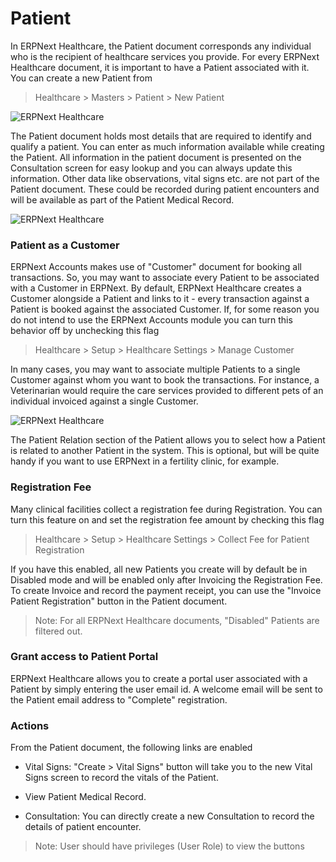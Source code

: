 # Patient

In ERPNext Healthcare, the Patient document corresponds any individual who is the recipient of healthcare services you provide. For every ERPNext Healthcare document, it is important to have a Patient associated with it. You can create a new Patient from
> Healthcare > Masters > Patient > New Patient

<img class="screenshot" alt="ERPNext Healthcare" src="/docs/assets/img/healthcare/patient_1.png">

The Patient document holds most details that are required to identify and qualify a patient. You can enter as much information available while creating the Patient. All information in the patient document is presented on the Consultation screen for easy lookup and you can always update this information. Other data like observations, vital signs etc. are not part of the Patient document. These could be recorded during patient encounters and will be available as part of the Patient Medical Record.

<img class="screenshot" alt="ERPNext Healthcare" src="/docs/assets/img/healthcare/patient_2.png">

### Patient as a Customer

ERPNext Accounts makes use of "Customer" document for booking all transactions. So, you may want to associate every Patient to be associated with a Customer in ERPNext. By default, ERPNext Healthcare creates a Customer alongside a Patient and links to it - every transaction against a Patient is booked against the associated Customer. If, for some reason you do not intend to use the ERPNext Accounts module you can turn this behavior off by unchecking this flag
>Healthcare > Setup > Healthcare Settings > Manage Customer

In many cases, you may want to associate multiple Patients to a single Customer against whom you want to book the transactions. For instance, a Veterinarian would require the care services provided to different pets of an individual invoiced against a single Customer.

<img class="screenshot" alt="ERPNext Healthcare" src="/docs/assets/img/healthcare/patient_3.png">

The Patient Relation section of the Patient allows you to select how a Patient is related to another Patient in the system. This is optional, but will be quite handy if you want to use ERPNext in a fertility clinic, for example.

### Registration Fee
Many clinical facilities collect a registration fee during Registration. You can turn this feature on and set the registration fee amount by checking this flag
> Healthcare > Setup > Healthcare Settings > Collect Fee for Patient Registration

If you have this enabled, all new Patients you create will by default be in Disabled mode and will be enabled only after Invoicing the Registration Fee. To create Invoice and record the payment receipt, you can use the "Invoice Patient Registration" button in the Patient document.

> Note: For all ERPNext Healthcare documents, "Disabled" Patients are filtered out.

### Grant access to Patient Portal
ERPNext Healthcare allows you to create a portal user associated with a Patient by simply entering the user email id. A welcome email will be sent to the Patient email address to "Complete" registration.

### Actions
From the Patient document, the following links are enabled

* Vital Signs: "Create > Vital Signs" button will take you to the new Vital Signs screen to record the vitals of the Patient.

* View Patient Medical Record.

* Consultation: You can directly create a new Consultation to record the details of patient encounter.

> Note: User should have privileges (User Role) to view the buttons
